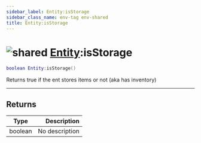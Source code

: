 ```yaml
---
sidebar_label: Entity:isStorage
sidebar_class_name: env-tag env-shared
title: Entity:isStorage
---
```


# <img src='/img/wiki/shared.png' alt='shared' data-tag='env-tag' /> [Entity](../entity/README.md):isStorage

```lua
boolean Entity:isStorage()
```

Returns true if the ent stores items or not (aka has inventory)<br/>

-----------------
## Returns

| Type   | Description |
| ------ | ----------: |
| boolean | No description |
